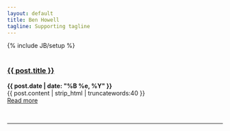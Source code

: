 ```yaml
---
layout: default
title: Ben Howell
tagline: Supporting tagline
---
```

{% include JB/setup %}
<br/>
<br/>

<div class="intro">

<div class="intro-txt">
<h3><a href="{{ post.url }}">{{ post.title }}</a></h3><p><strong>{{ post.date | date: "%B %e, %Y" }}</strong><br>
{{ post.content | strip_html | truncatewords:40 }}<br>
<a href="{{ post.url }}">Read more</a>
</div>

<div class="intro-img-border">
<div class="intro-img-bevel">
<!--<div class="intro-img-sml">
<img class="intro-img-small" src="{{ASSET_PATH}}/bootstrap/img/eventbus_250.jpg"/>
</div>-->
</div>
</div>

</div>
<!-- </div> -->
<br/><hr>